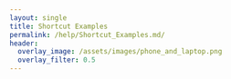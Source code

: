 ```yaml
---
layout: single
title: Shortcut Examples
permalink: /help/Shortcut_Examples.md/
header:
  overlay_image: /assets/images/phone_and_laptop.png
  overlay_filter: 0.5
---
```


